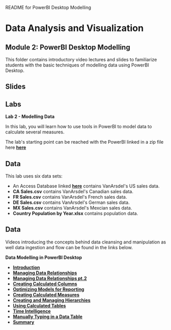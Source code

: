 README for PowerBI Desktop Modelling 
# Data Analysis and Visualization
## Module 2: PowerBI Desktop Modelling

This folder contains introductory video lectures and slides to familiarize students with the basic techniques of modelling data using PowerBI Desktop.

## Slides  


## Labs

**Lab 2 - Modelling Data** 

In this lab, you will learn how to use tools in PowerBI to model data to calculate several measures.

The lab's starting point can be reached with the PowerBI linked in a zip file here **[here](https://github.com/MicrosoftLearning/Analyzing-Visualizing-Data-PowerBI/blob/master/Lab2/Lab%202%20-%20Starting.zip?raw=true)**

## Data

This lab uses six data sets:
- An Access Database linked **[here](https://github.com/MicrosoftLearning/Analyzing-Visualizing-Data-PowerBI/raw/master/Lab1/PowerBI%20AccessDB.zip)** contains VanArsdel's US sales data.
- **CA Sales.csv** contains VanArsdel's Canadian sales data.
- **FR Sales.csv** contains VanArsdel's French sales data.
- **DE Sales.csv** contains VanArsdel's German sales data.
- **MX Sales.csv** contains VanArsdel's Mexcian sales data.
- **Country Population by Year.xlsx** contains population data.

## Data 

Videos introducing the concepts behind data cleansing and manipulation as well data ingestion and flow can be found in the links below. 

**Data Modelling in PowerBI Desktop**

- **[Introduction](https://youtu.be/ebVQ9PZIw8Y)** 
- **[Managing Data Relationships](https://youtu.be/VMRlK0DIAYM)**
- **[Managing Data Relationships pt.2](https://youtu.be/F3qIcKFQ2Ck)**
- **[Creating Calculated Columns](https://youtu.be/0HY5x4iFjko)**
- **[Optimizing Models for Reporting](https://youtu.be/3od_Q92INRI)**
- **[Creating Calculated Measures](https://youtu.be/L56lNdBO9sc)**
- **[Creating and Managing Hierarchies](https://youtu.be/BO-kRzLV_tA)**
- **[Using Calculated Tables](https://youtu.be/bLLmFY3P54Y)**
- **[Time Intelligence](https://youtu.be/As3KPPHn_ck)**
- **[Manually Typing in a Data Table](https://youtu.be/91N0xjI6dOU)**
- **[Summary](https://youtu.be/jV2uqvk03Nk)**



